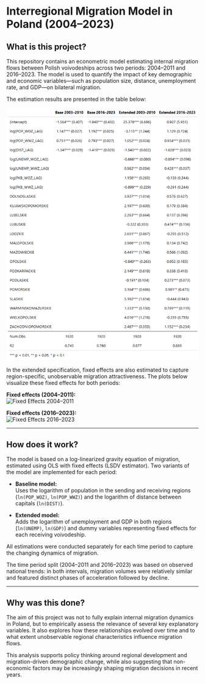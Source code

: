 # Interregional Migration Model in Poland (2004–2023)

## What is this project?

This repository contains an econometric model estimating internal migration flows between Polish voivodeships across two periods: 2004–2011 and 2016–2023. The model is used to quantify the impact of key demographic and economic variables—such as population size, distance, unemployment rate, and GDP—on bilateral migration.

The estimation results are presented in the table below:

![Estimation Results](Resources/wyniki_estymacji.png)

In the extended specification, fixed effects are also estimated to capture region-specific, unobservable migration attractiveness. The plots below visualize these fixed effects for both periods:

**Fixed effects (2004–2011):**  
![Fixed Effects 2004–2011](Resources/efekty_stałe1.png)

**Fixed effects (2016–2023):**  
![Fixed Effects 2016–2023](Resources/efekty_stałe2.png)

---

## How does it work?

The model is based on a log-linearized gravity equation of migration, estimated using OLS with fixed effects (LSDV estimator). Two variants of the model are implemented for each period:

- **Baseline model:**  
  Uses the logarithm of population in the sending and receiving regions (`ln(POP_WOZ)`, `ln(POP_WWZ)`) and the logarithm of distance between capitals (`ln(DIST)`).

- **Extended model:**  
  Adds the logarithm of unemployment and GDP in both regions (`ln(UNEMP)`, `ln(GDP)`) and dummy variables representing fixed effects for each receiving voivodeship.

All estimations were conducted separately for each time period to capture the changing dynamics of migration.

The time period split (2004–2011 and 2016–2023) was based on observed national trends: in both intervals, migration volumes were relatively similar and featured distinct phases of acceleration followed by decline.

---

## Why was this done?

The aim of this project was not to fully explain internal migration dynamics in Poland, but to empirically assess the relevance of several key explanatory variables. It also explores how these relationships evolved over time and to what extent unobservable regional characteristics influence migration flows.

This analysis supports policy thinking around regional development and migration-driven demographic change, while also suggesting that non-economic factors may be increasingly shaping migration decisions in recent years.

